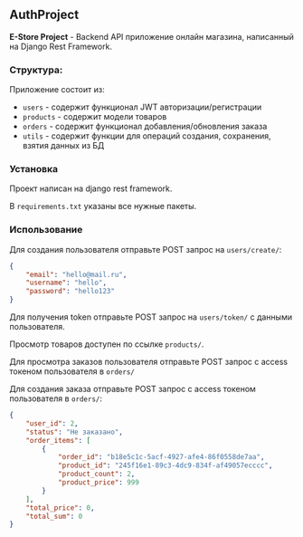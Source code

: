 ## AuthProject
**E-Store Project** - Backend API приложение онлайн магазина, написанный на Django Rest Framework.

### Структура:
Приложение состоит из:
- `users` - содержит функционал JWT авторизации/регистрации
- `products` - содержит модели товаров
- `orders` - содержит функционал добавления/обновления заказа
- `utils` - содержит функции для операций создания, сохранения, взятия данных из БД

### Установка
Проект написан на django rest framework.

В `requirements.txt` указаны все нужные пакеты.

### Использование
Для создания пользователя отправьте POST запрос на `users/create/`:
```JSON
{
    "email": "hello@mail.ru",
    "username": "hello",
    "password": "hello123"
}
```

Для получения token отправьте POST запрос на `users/token/` с данными пользователя.

Просмотр товаров доступен по ссылке `products/`.

Для просмотра заказов пользователя отправьте POST запрос с access токеном пользователя в `orders/`

Для создания заказа отправьте POST запрос с access токеном пользователя в `orders/`:
```JSON
{
    "user_id": 2,
    "status": "Не заказано",
    "order_items": [
        {
            "order_id": "b18e5c1c-5acf-4927-afe4-86f0558de7aa",
            "product_id": "245f16e1-89c3-4dc9-834f-af49057ecccc",
            "product_count": 2,
            "product_price": 999
        }
    ],
    "total_price": 0,
    "total_sum": 0
}
```
